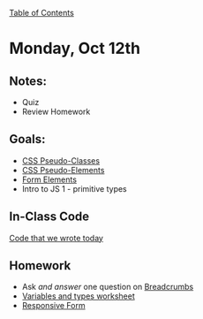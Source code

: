 [Table of Contents](/README.md)

# Monday, Oct 12th


## Notes:
* Quiz
* Review Homework



## Goals:
* [CSS Pseudo-Classes](/units/css-pseudo-classes)
* [CSS Pseudo-Elements](/units/css-pseudo-elements)
* [Form Elements](/units/form-elements)
* Intro to JS 1 - primitive types

## In-Class Code
[Code that we wrote today](/notes/day-05/code)

## Homework
* Ask *and answer* one question on [Breadcrumbs](http://tiy.breadcrumbsqa.com/)
* [Variables and types worksheet](https://github.com/TIY-Austin-Front-End-Engineering/javascript-variables)
* [Responsive Form](https://github.com/TIY-Austin-Front-End-Engineering/responsive-form)
